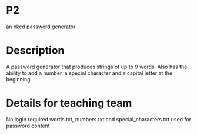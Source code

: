 # P2

an xkcd password generator

# Description

A password generator that produces strings of up to 9 words. Also has the ability to add a number, a special character and a capital letter at the beginning.

# Details for teaching team

No login required 
words.txt, numbers.txt and special_characters.txt used for password content 